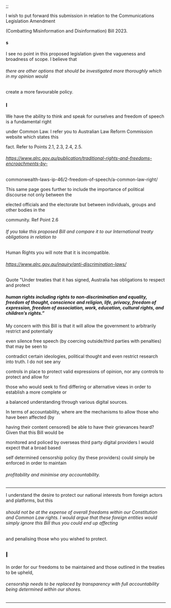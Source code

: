 ;;

I wish to put forward this submission in relation to the Communications Legislation Amendment

(Combatting Misinformation and Disinformation) Bill 2023.
#### s

I see no point in this proposed legislation given the vagueness and broadness of scope. I believe that

###### there are other options that should be investigated more thoroughly which in my opinion would

create a more favourable policy.

### I

We have the ability to think and speak for ourselves and freedom of speech is a fundamental right

under Common Law. I refer you to Australian Law Reform Commission website which states this

fact. Refer to Points 2.1, 2.3, 2.4, 2.5.

###### https://www.alrc.gov.au/publication/traditional-rights-and-freedoms-encroachments-by-

 commonwealth-laws-ip-46/2-freedom-of-speech/a-common-law-right/

This same page goes further to include the importance of political discourse not only between the

elected officials and the electorate but between individuals, groups and other bodies in the

community. Ref Point 2.6

###### If you take this proposed Bill and compare it to our International treaty obligations in relation to

Human Rights you will note that it is incompatible.

###### https://www.alrc.gov.au/inquiry/anti-discrimination-laws/

 Quote "Under treaties that it has signed, Australia has obligations to respect and protect
##### human rights including rights to non-discrimination and equality, freedom of thought, conscience and religion, life, privacy, freedom of expression, freedom of association, work, education, cultural rights, and children’s rights.”

My concern with this Bill is that it will allow the government to arbitrarily restrict and potentially

even silence free speech (by coercing outside/third parties with penalties) that may be seen to

contradict certain ideologies, political thought and even restrict research into truth. I do not see any

controls in place to protect valid expressions of opinion, nor any controls to protect and allow for

those who would seek to find differing or alternative views in order to establish a more complete or

a balanced understanding through various digital sources.

In terms of accountability, where are the mechanisms to allow those who have been affected (by

having their content censored) be able to have their grievances heard? Given that this Bill would be

monitored and policed by overseas third party digital providers I would expect that a broad based

self determined censorship policy (by these providers) could simply be enforced in order to maintain

###### profitability and minimise any accountability.


-----

I understand the desire to protect our national interests from foreign actors and platforms, but this

###### should not be at the expense of overall freedoms within our Constitution and Common Law rights. I would argue that these foreign entities would simply ignore this Bill thus you could end up affecting
 and penalising those who you wished to protect.

## I

In order for our freedoms to be maintained and those outlined in the treaties to be upheld,

###### censorship needs to be replaced by transparency with full accountability being determined within our shores.


-----

